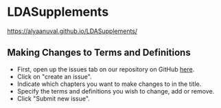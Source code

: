 # LDASupplements
https://alyaanuval.github.io/LDASupplements/

## Making Changes to Terms and Definitions
* First, open up the issues tab on our repository on GitHub [here](https://github.com/alyaanuval/LDAGlossary/issues).
* Click on "create an issue".
* Indicate which chapters you want to make changes to in the title.
* Specify the terms and definitions you wish to change, add or remove.
* Click "Submit new issue".